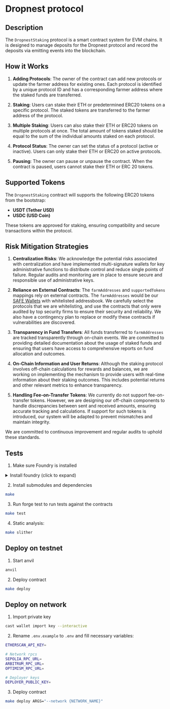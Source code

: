 # Dropnest protocol

## Description

The `DropnestStaking` protocol is a smart contract system for EVM chains. It is designed to manage deposits for the Dropnest protocol and record the deposits via emitting events into the blockchain.

## How it Works

1. **Adding Protocols**: The owner of the contract can add new protocols or update the farmer address for existing ones. Each protocol is identified by a unique protocol ID and has a corresponding farmer address where the staked funds are transferred.

2. **Staking**: Users can stake their ETH or predetermined ERC20 tokens on a specific protocol. The staked tokens are transferred to the farmer address of the protocol.

3. **Multiple Staking**: Users can also stake their ETH or ERC20 tokens on multiple protocols at once. The total amount of tokens staked should be equal to the sum of the individual amounts staked on each protocol.

4. **Protocol Status**: The owner can set the status of a protocol (active or inactive). Users can only stake their ETH or ERC20 on active protocols.

5. **Pausing**: The owner can pause or unpause the contract. When the contract is paused, users cannot stake their ETH or ERC 20 tokens.

## Supported Tokens

The `DropnestStaking` contract will supports the following ERC20 tokens from the bootstrap:

- **USDT (Tether USD)**
- **USDC (USD Coin)**

These tokens are approved for staking, ensuring compatibility and secure transactions within the protocol.

## Risk Mitigation Strategies

1. **Centralization Risks**: We acknowledge the potential risks associated with centralization and have implemented multi-signature wallets for key administrative functions to distribute control and reduce single points of failure. Regular audits and monitoring are in place to ensure secure and responsible use of administrative keys.

2. **Reliance on External Contracts**: The `farmAddresses` and `supportedTokens` mappings rely on external contracts. The `farmAddresses` would be our [SAFE Wallets](https://safe.global/) with whitelisted addressbook. We carefully select the protocols that we are whitelisting, and use the contracts that only were audited by top security firms to ensure their security and reliability. We also have a contingency plan to replace or modify these contracts if vulnerabilities are discovered.

3. **Transparency in Fund Transfers**: All funds transferred to `farmAddresses` are tracked transparently through on-chain events. We are committed to providing detailed documentation about the usage of staked funds and ensuring that users have access to comprehensive reports on fund allocation and outcomes.

4. **On-Chain Information and User Returns**: Although the staking protocol involves off-chain calculations for rewards and balances, we are working on implementing the mechanism to provide users with real-time information about their staking outcomes. This includes potential returns and other relevant metrics to enhance transparency.

5. **Handling Fee-on-Transfer Tokens**: We currently do not support fee-on-transfer tokens. However, we are designing our off-chain components to handle discrepancies between sent and received amounts, ensuring accurate tracking and calculations. If support for such tokens is introduced, our system will be adapted to prevent mismatches and maintain integrity.

We are committed to continuous improvement and regular audits to uphold these standards.

## Tests

1. Make sure Foundry is installed
<details>
  <summary> Install foundry (click to expand)</summary>

    curl -L https://foundry.paradigm.xyz | bash


This will install Foundryup, then simply follow the instructions on-screen, which will make the foundryup command
available in your CLI. You can then use 'foundryup' to install the rest of the Foundry tools.
</details>

2. Install submodules and dependencies
```bash
make
```

3. Run forge test to run tests against the contracts
```bash
make test
```
4. Static analysis:
```bash
make slither

```

## Deploy on testnet

1. Start anvil 
```bash
anvil
```

2. Deploy contract
```bash
make deploy
```

## Deploy on network

1. Import private key
```bash
cast wallet import key --interactive
```

2. Rename `.env.example` to `.env` and fill necessary variables:
```bash
ETHERSCAN_API_KEY=

# Network rpcs
SEPOLIA_RPC_URL=
ARBITRUM_RPC_URL=
OPTIMISM_RPC_URL=

# Deployer keys
DEPLOYER_PUBLIC_KEY=

```

3. Deploy contract
```bash
make deploy ARGS="--network {NETWORK_NAME}"


